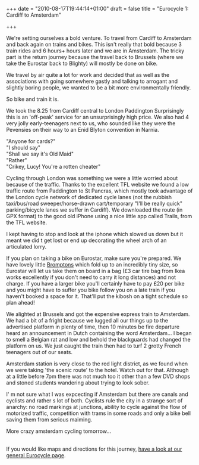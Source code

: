 +++
date = "2010-08-17T19:44:14+01:00"
draft = false
title = "Eurocycle 1: Cardiff to Amsterdam"

+++

<p>We're setting ourselves a bold venture. To travel from Cardiff to Amsterdam and back again on trains and bikes. This isn't really that bold because 3 train rides and 6 hours+ hours later and we are in Amsterdam. The tricky part is the return journey because the travel back to Brussels (where we take the Eurostar back to Blighty) will mostly be done on bike.</p>

<p>We travel by air quite a lot for work and decided that as well as the associations with going somewhere gastly and talking to arrogant and slightly boring people, we wanted to be a bit more environmentally friendly. </p>

<p>So bike and train it is.  </p>

<p>We took the 8.25 from Cardiff central to London Paddington  Surprisingly this is an 'off-peak' service for an unsurprisingly high price. We also had 4 very jolly early-teenagers next to us, who sounded like they were the Pevensies on their way to an Enid Blyton convention in Narnia.</p>

<p>"Anyone for cards?"<br />"I should say"<br />"Shall we say it's Old Maid"<br />"Rather"<br />"Crikey, Lucy! You're a rotten cheater"</p>

<p>Cycling through London was something we were a little worried about because of the traffic. Thanks to the excellent TFL website we found a low traffic route from Paddington to St Pancras, which mostly took advantage of the London cycle network of dedicated cycle lanes (not the rubbish taxi/bus/road sweeper/horse-drawn cart/temporary "I'll be really quick" parking/bicycle lanes we suffer in  Cardiff). We downloaded the route (in GPX format) to the good old iPhone using a nice little  app called Trails, from the TFL website. </p>

<p>I kept having to stop and look at the iphone which slowed us down but it meant we did t get lost or end up decorating the wheel arch of an articulated lorry. </p>

<p>If you plan on taking a bike on Eurostar, make sure you're prepared.  We have lovely little <a href="http://brompton.co.uk">Bromptons</a> which fold up to an incredibly tiny size, so Eurostar will let us take them on board in a bag (&#163;3 car tire bag from Ikea works excellently if you don't need to carry it long distances) and not charge. If you have a larger bike you'll certainly have to pay &#163;20 per bike and you might have to suffer you bike follow you on a late train if you haven't booked a space for it. That'll put the kibosh on a tight schedule so plan ahead!</p>

<p>We alighted at Brussels and got the expensive express train to Amsterdam. We had a bit of a fright because we lugged all our things up to the advertised platform in plenty of time, then 10 minutes be fire departure heard an announcement in Dutch containing the word Amsterdam... I began to smell a Belgian rat and low and behold the blackguards had changed the platform on us. We just caught the train then had to turf 2 grotty French teenagers out of our seats. </p>

<p>Amsterdam station is very close to the red light district, as we found when we were taking 'the scenic route' to the hotel. Watch out for that. Although at  a little before 7pm there was not much too it other than a few DVD shops and stoned students wandering about trying to look sober. </p>

<p>I' m not sure what I was expcecting if Amsterdam but there are canals and cyclists and rather s lot of both. Cyclists rule the city in a strange sort of anarchy: no road markings at junctions, ability to cycle against the flow of motorized traffic, competition with trams in some roads and only a bike bell saving them from serious maiming. </p>

More crazy amsterdam cycling tomorrow...

<i class="fa fa-bicycle fa-5"></i>   
If you would like maps and directions for this journey, [have a look at our general Eurocycle page](/blog/eurocycle-a-holiday-in-netherlands-and-belgium/).